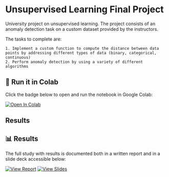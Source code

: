 # Unsupervised Learning Final Project

University project on unsupervised learning. The project consists of an anomaly detection task on a custom dataset provided by the instructors.

The tasks to complete are:

    1. Implement a custom function to compute the distance between data points by addressing different types of data (binary, categorical, continuous)
    2. Perform anomaly detection by using a variety of different algorithms

## 🚀 Run it in Colab

Click the badge below to open and run the notebook in Google Colab:

[![Open In Colab](https://colab.research.google.com/assets/colab-badge.svg)](https://colab.research.google.com/github/danmonuni/unsuplearn_fp/blob/main_notebook_unsup.ipynb)

## Results 

## 📊 Results

The full study with results is documented both in a written report and in a slide deck accessible below:

[![View Report](https://img.shields.io/badge/Report-PDF-blue)](https://github.com/danmonuni/unsuplearn-final-project/blob/main/unsup_report.pdf)
[![View Slides](https://img.shields.io/badge/Slides-Presentation-orange)](https://github.com/danmonuni/unsuplearn-final-project/blob/main/unsup_slides.pdf)


